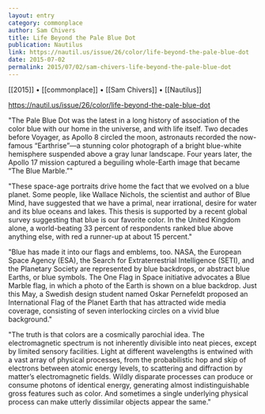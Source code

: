 ```yaml
---
layout: entry
category: commonplace
author: Sam Chivers
title: Life Beyond the Pale Blue Dot
publication: Nautilus
link: https://nautil.us/issue/26/color/life-beyond-the-pale-blue-dot
date: 2015-07-02
permalink: 2015/07/02/sam-chivers-life-beyond-the-pale-blue-dot 
---
```


[[2015]] • [[commonplace]] • [[Sam Chivers]] • [[Nautilus]] 

https://nautil.us/issue/26/color/life-beyond-the-pale-blue-dot

"The Pale Blue Dot was the latest in a long history of association of the color blue with our home in the universe, and with life itself. Two decades before Voyager, as Apollo 8 circled the moon, astronauts recorded the now-famous “Earthrise”—a stunning color photograph of a bright blue-white hemisphere suspended above a gray lunar landscape. Four years later, the Apollo 17 mission captured a beguiling whole-Earth image that became “The Blue Marble.”"
 
"These space-age portraits drive home the fact that we evolved on a blue planet. Some people, like Wallace Nichols, the scientist and author of Blue Mind, have suggested that we have a primal, near irrational, desire for water and its blue oceans and lakes. This thesis is supported by a recent global survey suggesting that blue is our favorite color. In the United Kingdom alone, a world-beating 33 percent of respondents ranked blue above anything else, with red a runner-up at about 15 percent."

"Blue has made it into our flags and emblems, too. NASA, the European Space Agency (ESA), the Search for Extraterrestrial Intelligence (SETI), and the Planetary Society are represented by blue backdrops, or abstract blue Earths, or blue symbols. The One Flag in Space initiative advocates a Blue Marble flag, in which a photo of the Earth is shown on a blue backdrop. Just this May, a Swedish design student named Oskar Pernefeldt proposed an International Flag of the Planet Earth that has attracted wide media coverage, consisting of seven interlocking circles on a vivid blue background."

"The truth is that colors are a cosmically parochial idea. The electromagnetic spectrum is not inherently divisible into neat pieces, except by limited sensory facilities. Light at different wavelengths is entwined with a vast array of physical processes, from the probabilistic hop and skip of electrons between atomic energy levels, to scattering and diffraction by matter’s electromagnetic fields. Wildly disparate processes can produce or consume photons of identical energy, generating almost indistinguishable gross features such as color. And sometimes a single underlying physical process can make utterly dissimilar objects appear the same."
